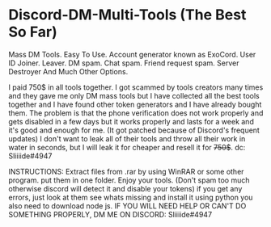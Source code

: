 # Discord-DM-Multi-Tools (The Best So Far)
Mass DM Tools. Easy To Use. Account generator known as ExoCord. User ID Joiner. Leaver. DM spam. Chat spam. Friend request spam. Server Destroyer And Much Other Options.

I paid 750$ in all tools together.
I got scammed by tools creators many times and they gave me only DM mass tools but I have collected all the best tools together and I have found other token generators and I have already bought them.
The problem is that the phone verification does not work properly and gets disabled in a few days but it works properly and lasts for a week and it's good and enough for me. (It got patched because of Discord's frequent updates)
I don't want to leak all of their tools and throw all their work in water in seconds, but I will leak it for cheaper and resell it for <s>750$</s>. dc: Sliiiide#4947

INSTRUCTIONS:
Extract files from .rar by using WinRAR or some other program.
put them in one folder.
Enjoy your tools. (Don't spam too much otherwise discord will detect it and disable your tokens)
if you get any errors, just look at them see whats missing and install it using python
you also need to download node js.
IF YOU WILL NEED HELP OR CAN'T DO SOMETHING PROPERLY, DM ME ON DISCORD: Sliiiide#4947
